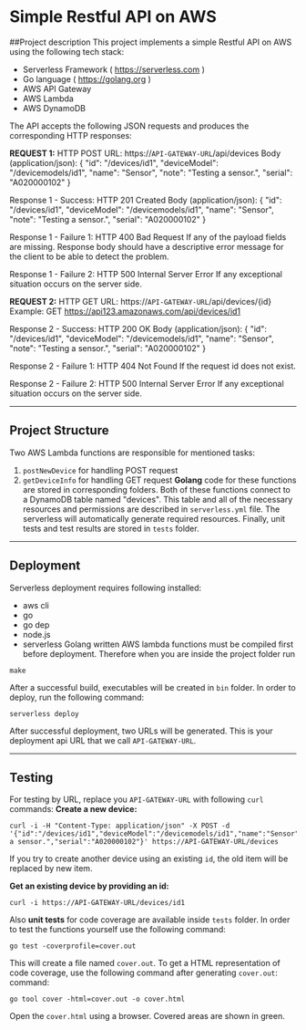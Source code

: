 Simple Restful API on AWS
=========================



##Project description
This project implements a simple Restful API on AWS using the following tech stack:

 * Serverless Framework ( https://serverless.com ) 
 * Go language ( https://golang.org )
 * AWS API Gateway
 * AWS Lambda
 * AWS DynamoDB


The API accepts the following JSON requests and produces the corresponding HTTP responses:

**REQUEST 1:**
HTTP POST
URL: https://`API-GATEWAY-URL`/api/devices
Body (application/json):
{
  "id": "/devices/id1",
  "deviceModel": "/devicemodels/id1",
  "name": "Sensor",
  "note": "Testing a sensor.",
  "serial": "A020000102"
}


Response 1 - Success:
HTTP 201 Created
Body (application/json):
{
  "id": "/devices/id1",
  "deviceModel": "/devicemodels/id1",
  "name": "Sensor",
  "note": "Testing a sensor.",
  "serial": "A020000102"
}



Response 1 - Failure 1:
HTTP 400 Bad Request
If any of the payload fields are missing. Response body should
 have a descriptive error message for the client to be able to
 detect the problem.

Response 1 - Failure 2:
HTTP 500 Internal Server Error
If any exceptional situation occurs on the server side.


**REQUEST 2:**
HTTP GET
URL: https://`API-GATEWAY-URL`/api/devices/{id}
Example: GET https://api123.amazonaws.com/api/devices/id1

Response 2 - Success:
HTTP 200 OK
Body (application/json):
{
  "id": "/devices/id1",
  "deviceModel": "/devicemodels/id1",
  "name": "Sensor",
  "note": "Testing a sensor.",
  "serial": "A020000102"
}

Response 2 - Failure 1:
HTTP 404 Not Found
If the request id does not exist.

Response 2 - Failure 2:
HTTP 500 Internal Server Error
If any exceptional situation occurs on the server side.

---

## Project Structure
Two AWS Lambda functions are responsible for mentioned tasks:
 1. `postNewDevice` for handling POST request
 2. `getDeviceInfo` for handling GET request
**Golang** code for these functions are stored in corresponding folders.
Both of these functions connect to a DynamoDB table named "devices". This table and all of the necessary resources and permissions are described in `serverless.yml` file. The serverless will automatically generate required resources.
Finally, unit tests and test results are stored in `tests` folder.

---

## Deployment
Serverless deployment requires following installed:
 * aws cli
 * go
 * go dep
 * node.js
 * serverless
Golang written AWS lambda functions must be compiled first before deployment. Therefore when you are inside the project folder run
```
make
```
After a successful build, executables will be created in `bin` folder.
In order to deploy, run the following command:
```
serverless deploy
```
After successful deployment, two URLs will be generated. This is your deployment api URL that we call `API-GATEWAY-URL`.

---

## Testing
For testing by URL, replace you `API-GATEWAY-URL` with following `curl` commands:
**Create a new device:**
```
curl -i -H "Content-Type: application/json" -X POST -d '{"id":"/devices/id1","deviceModel":"/devicemodels/id1","name":"Sensor","note":"Testing a sensor.","serial":"A020000102"}' https://API-GATEWAY-URL/devices
```
If you try to create another device using an existing `id`, the old item will be replaced by new item.

**Get an existing device by providing an id:**
```
curl -i https://API-GATEWAY-URL/devices/id1
```

Also **unit tests** for code coverage are available inside `tests` folder. In order to test the functions yourself use the following command:
```
go test -coverprofile=cover.out
```
This will create a file named `cover.out`.
To get a HTML representation of code coverage, use the following command after generating `cover.out`:
command:
```
go tool cover -html=cover.out -o cover.html
```
Open the `cover.html` using a browser. Covered areas are shown in green.
